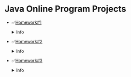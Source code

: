 Java Online Program Projects
=====================================================================================================
+ ✅[Homework#1](https://github.com/Yezhyck/OuterCourseHW/tree/master/Homework%231/HelloWorldScannerMVC)
  <details><summary>Info</summary>
  
   * `Assigment:` 
      * Write a program that receives from the command line first the word “Hello”, then the word “world!”. Ignore other inputs with an appropriate comment on the command line.
      * A sentence is assembled from these words and displayed on the screen.
      * The MVC pattern must be applied.
   * `Solution:` [HelloWorldScannerMVC](https://github.com/Yezhyck/OuterCourseHW/tree/master/Homework%231/HelloWorldScannerMVC)
  
   </details>
+ ✅[Homework#2](https://github.com/Yezhyck/OuterCourseHW/tree/master/Homework%232)
  <details><summary>Info</summary>
  
   * `Assigment:` 
      Write a game JAVA - a program that guesses a number according to the principle - "more - less":
      * The program must guess an arbitrary number in the range from 0 to 100.
      * The user is offered to try to guess the number by sequentially entering numbers from the range limited first to the numbers 0 and 100, and on further attempts - taking    into account the previously entered numbers. The program should analyze the input for any erroneous user actions.
      * The screen should display the previous attempts, the range in which the required number is and the result of the previous user action.
      * If the numbers match - the program must inform the user about it and display all statistics on the user's actions.
   * `Solutions:` 
      * [AlgorythmsAssigmentMVC](https://github.com/Yezhyck/OuterCourseHW/tree/master/Homework%231/AlgorythmsAssigmentMVC)
      * [GuessingGameScannerMVC](https://github.com/Yezhyck/OuterCourseHW/tree/master/Homework%231/GuessingGameScannerMVC)
  
   </details>
+ ✅[Homework#3](https://github.com/Yezhyck/OuterCourseHW/tree/master/Homework%233)
   <details><summary>Info</summary>
  
   * `Assigment:` 
      * Write the required data input structure from the command line and pass the input result to the appropriate entity. Checkout according to JCC, write JavaDOC;
      * This structure should check the correctness of the data entry (saving the correctly entered data) and, if all data is fully valid, transfers them to the appropriate class in the model.
      * Create Entity Entry in Notebook, which consists of:
      1. Subscriber's surname.
      1. Subscriber's name.
      1. Subscriber's patronymic.
      1. Generate from the entered data: Surname + Space + First letter of the Name + period.
      1. Nickname.
      1. A comment.
      1. The group to which the subscriber is entered (Enum with group names).
      1. Phone house.
      1. Phone mob.
      1. Phone mob. 2 (may not be available).
      1. E-mail.
      1. Skype.
      1. An address consisting of:
        * Index.
        * City of residence.
        * Street.
        * House number.
        * Apartment number.
      1. The string of the full address formed from the data in clause 13.
      1. Notebook entry dates.
      1. Dates of the last modification of the entry.
   * `Solutions:` 
      * [AlgorythmsAssigmentMVC](https://github.com/Yezhyck/OuterCourseHW/tree/master/Homework%231/AlgorythmsAssigmentMVC)
      * [GuessingGameScannerMVC](https://github.com/Yezhyck/OuterCourseHW/tree/master/Homework%231/GuessingGameScannerMVC)
  
   </details>
